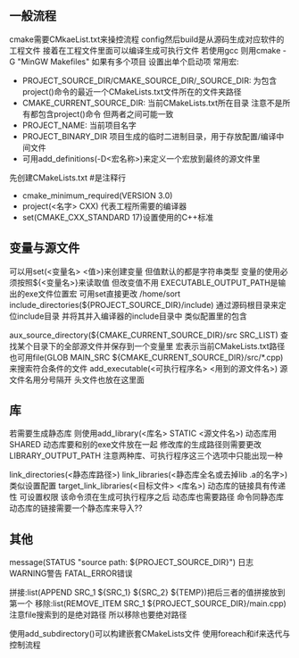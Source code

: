 ## 一般流程
cmake需要CMkaeList.txt来操控流程	config然后build是从源码生成对应软件的工程文件 接着在工程文件里面可以编译生成可执行文件
若使用gcc 则用cmake -G "MinGW Makefiles"
如果有多个项目 设置出单个启动项
常用宏: 
* PROJECT_SOURCE_DIR/CMAKE_SOURCE_DIR/_SOURCE_DIR: 为包含project()命令的最近一个CMakeLists.txt文件所在的文件夹路径
* CMAKE_CURRENT_SOURCE_DIR: 当前CMakeLists.txt所在目录 注意不是所有都包含project()命令 但两者之间可能一致
* PROJECT_NAME: 当前项目名字
* PROJECT_BINARY_DIR 项目生成的临时二进制目录，用于存放配置/编译中间文件
* 可用add_definitions(-D<宏名称>)来定义一个宏放到最终的源文件里

先创建CMakeLists.txt #是注释行
* cmake_minimum_required(VERSION 3.0)
* project(<名字> CXX) 代表工程所需要的编译器
* set(CMAKE_CXX_STANDARD 17)设置使用的C++标准
## 变量与源文件
可以用set(<变量名> <值>)来创建变量 但值默认的都是字符串类型  变量的使用必须按照\${<变量名>}来读取值 但改变值不用
EXECUTABLE_OUTPUT_PATH是输出的exe文件位置宏 可用set直接更改 /home/sort
include_directories(\${PROJECT_SOURCE_DIR}/include)  通过源码根目录来定位include目录 并将其并入编译器的include目录中 类似配置里的包含

aux_source_directory(\${CMAKE_CURRENT_SOURCE_DIR}/src SRC_LIST) 查找某个目录下的全部源文件并保存到一个变量里 宏表示当前CMakeLists.txt路径
也可用file(GLOB MAIN_SRC \${CMAKE_CURRENT_SOURCE_DIR}/src/*.cpp)来搜索符合条件的文件	
add_executable(<可执行程序名> <用到的源文件名>) 源文件名用分号隔开 头文件也放在这里面
## 库
若需要生成静态库 则使用add_library(<库名> STATIC <源文件名>) 动态库用SHARED 动态库要和别的exe文件放在一起
修改库的生成路径则需要更改LIBRARY_OUTPUT_PATH 注意两种库、可执行程序这三个选项中只能出现一种

link_directories(<静态库路径>)  link_libraries(<静态库全名或去掉lib .a的名字>) 类似设置配置
target_link_libraries(<目标文件> <库名>) 动态库的链接具有传递性 可设置权限 该命令须在生成可执行程序之后 动态库也需要路径 命令同静态库
动态库的链接需要一个静态库来导入??
## 其他
message(STATUS "source path: \${PROJECT_SOURCE_DIR}") 日志 WARNING警告 FATAL_ERROR错误

拼接:list(APPEND SRC_1 \${SRC_1} \${SRC_2} \${TEMP})把后三者的值拼接放到第一个
移除:list(REMOVE_ITEM SRC_1 \${PROJECT_SOURCE_DIR}/main.cpp) 注意file搜索到的是绝对路径 所以移除也要绝对路径

使用add_subdirectory()可以构建嵌套CMakeLists文件
使用foreach和if来迭代与控制流程